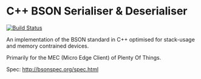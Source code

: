 # C++ BSON Serialiser & Deserialiser

[![Build Status](https://travis-ci.com/PlentyOfThings/cpp-bson.svg?branch=master)](https://travis-ci.com/PlentyOfThings/cpp-bson)

An implementation of the BSON standard in C++ optimised for stack-usage and memory contrained devices.

Primarily for the MEC (Micro Edge Client) of Plenty Of Things.

Spec: http://bsonspec.org/spec.html
